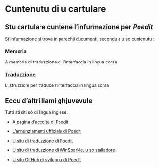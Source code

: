 # Cuntenutu di u cartulare

## Stu cartulare cuntene l’infurmazione per _Poedit_

St’infurmazione si trova in parechji ducumenti, secondu à u so cuntenutu :

### __Memoria__
A memoria di traduzzione di l’interfaccia in lingua corsa
### [__Traduzzione__](Traduzzione.md)
L’istruzzioni per traduce l’interfaccia in lingua corsa

## Eccu d’altri liami ghjuvevule
Tutti sti siti sò di lingua inglese.

- [A pagina d’accolta di Poedit](https://poedit.net/)

- [L’annunziamenti ufficiale di Poedit](https://poedit.net/news)

- [U situ di traduzzione di Poedit](https://crowdin.com/project/poedit)

- [U situ di traduzzione di WinSparkle, u so stalladore](https://crowdin.com/project/winsparkle)

- [U situ GitHub di sviluppu di Poedit](https://github.com/vslavik/poedit)
